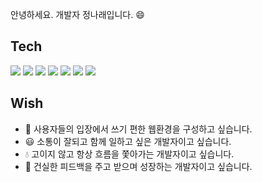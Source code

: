 안녕하세요. 개발자 정나래입니다. 😄

## Tech
<div>
  <img src="https://img.shields.io/badge/HTML-E34F26?style=for-the-badge&logo=HTML&logoColor=white">
  <img src="https://img.shields.io/badge/CSS3-1572B6?style=for-the-badge&logo=CSS3&logoColor=white">
  <img src="https://img.shields.io/badge/JavaScript-F7DF1E?style=for-the-badge&logo=JavaScript&logoColor=white">
  <img src="https://img.shields.io/badge/TypeScript-3178C6?style=for-the-badge&logo=TypeScript&logoColor=white">
  <img src="https://img.shields.io/badge/Redux-764ABC?style=for-the-badge&logo=Redux&logoColor=white">
  <img src="https://img.shields.io/badge/Redux-Saga-999999?style=for-the-badge&logo=Redux-Saga&logoColor=white">
  <img src="https://img.shields.io/badge/Swift-F05138?style=for-the-badge&logo=Swift&logoColor=white">
</div>
  
## Wish

- :raised_hands: 사용자들의 입장에서 쓰기 편한 웹환경을 구성하고 싶습니다.
- :smiley: 소통이 잘되고 함께 일하고 싶은 개발자이고 싶습니다.
- :droplet: 고이지 않고 항상 흐름을 쫓아가는 개발자이고 싶습니다.
- :runner: 건실한 피드백을 주고 받으며 성장하는 개발자이고 싶습니다.



